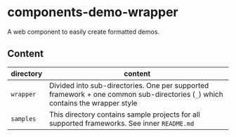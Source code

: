 # components-demo-wrapper
A web component to easily create formatted demos.

## Content

| directory | content |
| - | - |
| `wrapper` | Divided into sub-directories. One per supported framework + one common sub-directories (`_`) which contains the wrapper style |
| `samples` | This directory contains sample projects for all supported frameworks. See inner `README.md` |